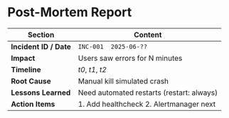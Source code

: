 # Post-Mortem Report

| Section | Content |
| ------- | ------- |
| **Incident ID / Date** | `INC-001  2025-06-??` |
| **Impact** | Users saw errors for N minutes |
| **Timeline** | *t0*, *t1*, *t2* |
| **Root Cause** | Manual kill simulated crash |
| **Lessons Learned** | Need automated restarts (restart: always) |
| **Action Items** | 1. Add healthcheck 2. Alertmanager next |
